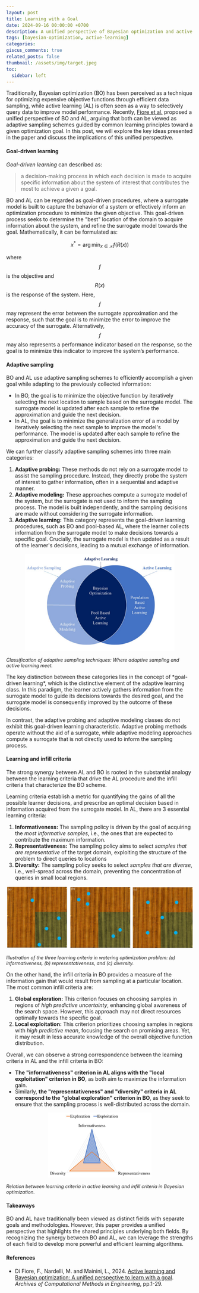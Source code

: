 ```yaml
---
layout: post
title: Learning with a Goal
date: 2024-09-16 00:00:00 +0700
description: A unified perspective of Bayesian optimization and active learning
tags: [bayesian-optimization, active-learning]
categories:
giscus_comments: true
related_posts: false
thumbnail: /assets/img/target.jpeg
toc:
  sidebar: left
---
```

Traditionally, Bayesian optimization (BO) has been perceived as a technique for optimizing expensive objective functions through efficient data sampling, while active learning (AL) is often seen as a way to selectively query data to improve model performance. Recently, [Fiore et al.]((https://link.springer.com/article/10.1007/s11831-024-10064-z)) proposed a unified perspective of BO and AL, arguing that both can be viewed as adaptive sampling schemes guided by common learning principles toward a given optimization goal. In this post, we will explore the key ideas presented in the paper and discuss the implications of this unified perspective.

#### Goal-driven learning
*Goal-driven learning* can described as:
> a decision-making process in which each decision is made to acquire specific information about the system of interest that contributes the most to achieve a given a goal.
<!-- Accordingly, a *goal-driven learner* is an agent that makes decisions based on the current knowledge of the system, and acquires new information to accomplish a given goal while augmenting awareness about the system.-->

BO and AL can be regarded as goal-driven procedures, where a surrogate model is built to capture the behavior of a system or effectively inform an optimization procedure to minimize the given objective.  This goal-driven process seeks to determine the "best" location of the domain to acquire information about the system, and refine the surrogate model towards the goal. Mathematically, it can be formulated as:

$$
  x^* = \arg \min_{x \in \mathcal{X}} f(R(x))
$$

where $$f$$ is the objective and $$R(x)$$ is the response of the system. Here, $$f$$ may represent the error between the surrogate approximation and the response, such that the goal is to minimize the error to improve the accuracy of the surrogate. Alternatively, $$f$$ may also represents a performance indicator based on the response, so the goal is to minimize this indicator to improve the system’s performance.

#### Adaptive sampling
BO and AL use adaptive sampling schemes to efficiently accomplish a given goal while adapting to the previously collected information:
- In BO, the goal is to minimize the objective function by iteratively selecting the next location to sample based on the surrogate model. The surrogate model is updated after each sample to refine the approximation and guide the next decision.
- In AL, the goal is to minimize the generalization error of a model by iteratively selecting the next sample to improve the model's performance. The model is updated after each sample to refine the approximation and guide the next decision.

We can further classify adaptive sampling schemes into three main categories:
1. **Adaptive probing:** These methods do not rely on a surrogate model to assist the sampling procedure. Instead, they directly probe the system of interest to gather information, often in a sequential and adaptive manner.
2. **Adaptive modeling:** These approaches compute a surrogate model of the system, but the surrogate is not used to inform the sampling process. The model is built independently, and the sampling decisions are made without considering the surrogate information.
3. **Adaptive learning:** This category represents the goal-driven learning procedures, such as BO and pool-based AL, where the learner collects information from the surrogate model to make decisions towards a specific goal. Crucially, the surrogate model is then updated as a result of the learner's decisions, leading to a mutual exchange of information.

<p align="center">
  <img src="/assets/img/adaptive_sampling.png" style="max-width: 80%; height: auto;"/>
  <figcaption style="font-size: 0.9em; font-style: italic;">Classification of adaptive sampling techniques: Where adaptive sampling and active learning meet.</figcaption>
</p>
The key distinction between these categories lies in the concept of *goal-driven learning*, which is the distinctive element of the adaptive learning class. In this paradigm, the learner actively gathers information from the surrogate model to guide its decisions towards the desired goal, and the surrogate model is consequently improved by the outcome of these decisions. 

In contrast, the adaptive probing and adaptive modeling classes do not exhibit this goal-driven learning characteristic. Adaptive probing methods operate without the aid of a surrogate, while adaptive modeling approaches compute a surrogate that is not directly used to inform the sampling process.

#### Learning and infill criteria
The strong synergy between AL and BO is rooted in the substantial analogy between the learning criteria that drive the AL procedure and the infill criteria that characterize the BO scheme. 

Learning criteria establish a metric for quantifying the gains of all the possible learner decisions, and prescribe an optimal decision based in information acquired from the surrogate model. In AL, there are 3 essential learning criteria:
1. **Informativeness:** The sampling policy is driven by the goal of acquiring the *most informative samples*, i.e., the ones that are expected to contribute the maximum information.
2. **Representativeness:** The sampling policy aims to select *samples that are representative* of the target domain, exploiting the structure of the problem to direct queries to locations
3. **Diversity:** The sampling policy seeks to select *samples that are diverse*, i.e., well-spread across the domain, preventing the concentration of queries in small local regions.
<p align="center">
  <img src="/assets/img/learning_criteria.png" style="max-width: 100%; height: auto;"/>
<figcaption style="font-size: 0.9em; font-style: italic;">Illustration of the three learning criteria in watering optimization problem: (a) informativeness, (b) representativeness, and (c) diversity.</figcaption>
</p>

On the other hand, the infill criteria in BO provides a measure of the information gain that would result from sampling at a particular location. The most common infill criteria are:
1. **Global exploration:** This criterion focuses on choosing samples in regions of *high predictive uncertainty*, enhancing global awareness of the search space. However, this approach may not direct resources optimally towards the specific goal.
2. **Local exploitation:** This criterion prioritizes choosing samples in regions with *high predictive mean*, focusing the search on promising areas. Yet, it may result in less accurate knowledge of the overall objective function distribution.

Overall, we can observe a strong correspondence between the learning criteria in AL and the infill criteria in BO:
- **The "informativeness" criterion in AL aligns with the "local exploitation" criterion in BO**, as both aim to maximize the information gain.
- Similarly, **the "representativeness" and "diversity" criteria in AL correspond to the "global exploration" criterion in BO**, as they seek to ensure that the sampling process is well-distributed across the domain.

<p align="center">
  <img src="/assets/img/infill_criteria.png" style="max-width: 55%; height: auto;"/>
  <figcaption style="font-size: 0.9em; font-style: italic;">Relation between learning criteria in active learning and infill criteria in Bayesian optimization.</figcaption>
</p>

#### Takeaways
BO and AL have traditionally been viewed as distinct fields with separate goals and methodologies. However, this paper provides a unified perspective that highlights the shared principles underlying both fields. By recognizing the synergy between BO and AL, we can leverage the strengths of each field to develop more powerful and efficient learning algorithms.

#### References
- Di Fiore, F., Nardelli, M. and Mainini, L., 2024. [Active learning and Bayesian optimization: A unified perspective to learn with a goal](https://link.springer.com/article/10.1007/s11831-024-10064-z). *Archives of Computational Methods in Engineering*, pp.1-29.
